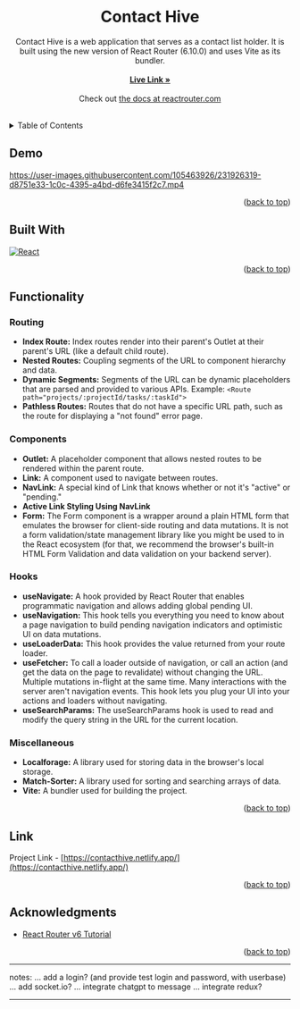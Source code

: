 <a name="readme-top"></a>

<!-- PROJECT LOGO -->
<br />
<div align="center">
<h1 align="center">Contact Hive</h1>

  <p align="center">
    Contact Hive is a web application that serves as a contact list holder. It is built using the new version of React Router (6.10.0) and uses Vite as its bundler.
    <br />
    <br />
    <a href="https://contacthive.netlify.app/" target="_blank"><strong>Live Link »</strong></a>
    <br />
    <br />
    Check out <a href="https://reactrouter.com/en/main">the docs at reactrouter.com</a>
  </p>
</div>

<br />


<!-- TABLE OF CONTENTS -->
<details>
  <summary>Table of Contents</summary>
  <ol>
    <li><a href="#demo">Demo</a></li>
    <li><a href="#built-with">Built With</a></li>
    <li>
      <a href="#functionality">Functionality</a>
      <ul>
        <li><a href="#routing">Routing</a></li>
        <li><a href="#components">Components</a></li>
        <li><a href="#hooks">Hooks</a></li>
        <li><a href="#miscellaneous">Miscellaneous</a></li>
      </ul>
    </li>
    <li><a href="#link">Link</a></li>
    <li><a href="#acknowledgments">Acknowledgments</a></li>
  </ol>
</details>


<!-- Demo -->
## Demo

https://user-images.githubusercontent.com/105463926/231926319-d8751e33-1c0c-4395-a4bd-d6fe3415f2c7.mp4

<p align="right">(<a href="#readme-top">back to top</a>)</p>


<!-- Built With -->
## Built With

[![React][React.js]][React-url]

<p align="right">(<a href="#readme-top">back to top</a>)</p>


<!-- Functionality -->
## Functionality

<!-- Routing -->
### Routing

- **Index Route:** Index routes render into their parent's Outlet at their parent's URL (like a default child route).
- **Nested Routes:** Coupling segments of the URL to component hierarchy and data.
- **Dynamic Segments:** Segments of the URL can be dynamic placeholders that are parsed and provided to various APIs. Example: `<Route path="projects/:projectId/tasks/:taskId">`
- **Pathless Routes:** Routes that do not have a specific URL path, such as the route for displaying a "not found" error page.

<!-- Componentes -->
### Components

- **Outlet:** A placeholder component that allows nested routes to be rendered within the parent route.
- **Link:** A component used to navigate between routes.
- **NavLink:** A special kind of Link that knows whether or not it's "active" or "pending."
- **Active Link Styling Using NavLink**
- **Form:** The Form component is a wrapper around a plain HTML form that emulates the browser for client-side routing and data mutations. It is not a form validation/state management library like you might be used to in the React ecosystem (for that, we recommend the browser's built-in HTML Form Validation and data validation on your backend server).

<!-- Hooks -->
### Hooks

- **useNavigate:** A hook provided by React Router that enables programmatic navigation and allows adding global pending UI.
- **useNavigation:** This hook tells you everything you need to know about a page navigation to build pending navigation indicators and optimistic UI on data mutations.
- **useLoaderData:** This hook provides the value returned from your route loader.
- **useFetcher:** To call a loader outside of navigation, or call an action (and get the data on the page to revalidate) without changing the URL. Multiple mutations in-flight at the same time. Many interactions with the server aren't navigation events. This hook lets you plug your UI into your actions and loaders without navigating.
- **useSearchParams:** The useSearchParams hook is used to read and modify the query string in the URL for the current location.

<!-- Miscellaneous -->
### Miscellaneous

- **Localforage:** A library used for storing data in the browser's local storage.
- **Match-Sorter:** A library used for sorting and searching arrays of data.
- **Vite:** A bundler used for building the project.

<p align="right">(<a href="#readme-top">back to top</a>)</p>


<!-- Link -->
## Link

Project Link - [https://contacthive.netlify.app/](https://contacthive.netlify.app/)

<p align="right">(<a href="#readme-top">back to top</a>)</p>


<!-- ACKNOWLEDGMENTS -->
<!-- ACKNOWLEDGMENTS -->
## Acknowledgments

* [React Router v6 Tutorial](https://reactrouter.com/en/main)

<p align="right">(<a href="#readme-top">back to top</a>)</p>


<hr />
notes:
... add a login? (and provide test login and password, with userbase)
... add socket.io?
... integrate chatgpt to message
... integrate redux?
<hr />



<!-- MARKDOWN LINKS & IMAGES -->
[React.js]: https://img.shields.io/badge/React-20232A?style=for-the-badge&logo=react&logoColor=61DAFB
[React-url]: https://reactjs.org/
